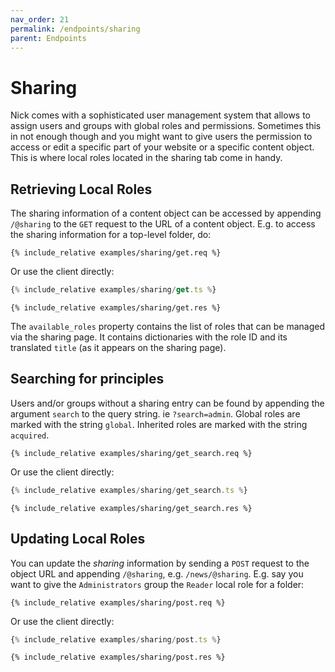 ```yaml
---
nav_order: 21
permalink: /endpoints/sharing
parent: Endpoints
---
```


# Sharing

Nick comes with a sophisticated user management system that allows to assign users and groups with global roles and permissions. Sometimes this in not enough though and you might want to give users the permission to access or edit a specific part of your website or a specific content object. This is where local roles located in the sharing tab come in handy.

## Retrieving Local Roles

The sharing information of a content object can be accessed by appending `/@sharing` to the `GET` request to the URL of a content object. E.g. to access the sharing information for a top-level folder, do:

```http
{% include_relative examples/sharing/get.req %}
```

Or use the client directly:

```ts
{% include_relative examples/sharing/get.ts %}
```

```http
{% include_relative examples/sharing/get.res %}
```

The `available_roles` property contains the list of roles that can be managed via the sharing page. It contains dictionaries with the role ID and its translated `title` (as it appears on the sharing page).

## Searching for principles

Users and/or groups without a sharing entry can be found by appending the argument `search` to the query string. ie `?search=admin`. Global roles are marked with the string `global`. Inherited roles are marked with the string `acquired`.

```http
{% include_relative examples/sharing/get_search.req %}
```

Or use the client directly:

```ts
{% include_relative examples/sharing/get_search.ts %}
```

```http
{% include_relative examples/sharing/get_search.res %}
```

## Updating Local Roles

You can update the _sharing_ information by sending a `POST` request to the object URL and appending `/@sharing`, e.g. `/news/@sharing`. E.g. say you want to give the `Administrators` group the `Reader` local role for a folder:

```http
{% include_relative examples/sharing/post.req %}
```

Or use the client directly:

```ts
{% include_relative examples/sharing/post.ts %}
```

```http
{% include_relative examples/sharing/post.res %}
```
